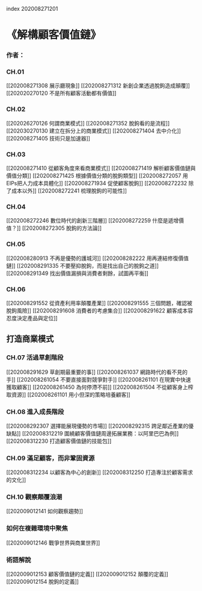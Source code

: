 index 202008271201
# 《解構顧客價值鏈》
### 作者：

### CH.01
[[202008271308 展示廳現象]]
[[202008271312 新創企業透過脫鉤造成顛覆]]
[[202020270120 不是所有顧客活動都有價值]]

### CH.02
[[202026270126 何謂商業模式]]
[[202008271352 脫鉤看的是流程]]
[[202030270130 建立在拆分上的商業模式]]
[[202008271404 去中介化]]
[[202008271405 技術只是加速器]]

### CH.03
[[202008271410 從顧客角度來看商業模式]]
[[202008271419 解析顧客價值鏈與價值分類]]
[[202008271425 根據價值分類的脫鉤類型]]
[[202008272057 用EIPs把人力成本具體化]]
[[202008271934 促使顧客脫鉤]]
[[202008272232 除了成本以外]]
[[202008272241 梳理脫鉤的可能性]]

### CH.04
[[202008272246 數位時代的創新三階層]]
[[202008272259 什麼是遞增價值？]]
[[202008272305 脫鉤的方法論]]

### CH.05
[[202008280913 不再是優勢的護城河]]
[[202008282222 用再連結修復價值鏈]]
[[202008291335 不要壓抑脫鉤，而是找出自己的脫鉤之道]]
[[202008291349 找出價值漏損與消費者剩餘，試圖再平衡]]

### CH.06
[[202008291552 從資產利用率顛覆產業]]
[[202008291555 三個問題，確認被脫鉤風險]]
[[202008291608 消費者的考慮集合]]
[[202008291622 顧客成本容忍度決定產品與定位]]

## 打造商業模式 

### CH.07 活過草創階段
[[202008291629 草創期最重要的事]]
[[202008261037 網路時代的看不見的手]]
[[202008261054 不要直接面對競爭對手]]
[[202008261101 在現實中快速獲取顧客]]
[[202008261450 為何停滯不前]]
[[202008261504 不從顧客身上榨取資源]]
[[202008261101 用小但深的策略培養顧客]]

### CH.08 進入成長階段
[[202008292307 選擇能展現優勢的市場]]
[[202008292315 跨足鄰近產業的優缺點]]
[[202008312219 圍繞顧客價值鏈周邊拓展業務：以阿里巴巴為例]]
[[202008312230 打造顧客價值鏈的技能包]]

### CH.09 滿足顧客，而非鞏固資源
[[202008312234 以顧客為中心的創新]]
[[202008312250 打造專注於顧客需求的文化]]

### CH.10 觀察顛覆浪潮
[[202009012141 如何觀察趨勢]]

### 如何在複雜環境中聚焦
[[202009012146 戰爭世界與商業世界]]

### 術語解說
[[202009012153 顧客價值鏈的定義]]
[[202009012152 顛覆的定義]]
[[202009012154 脫鉤的定義]]

